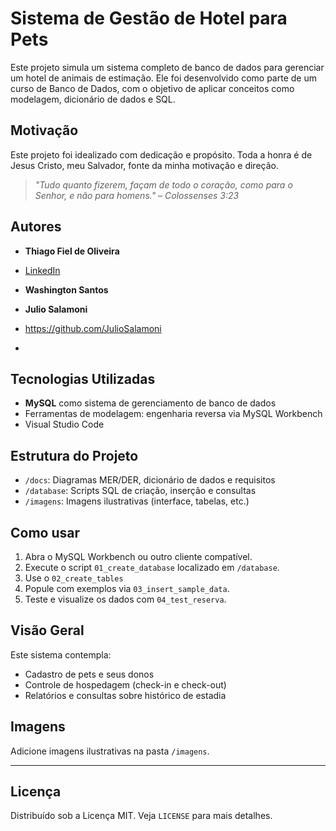 #  Sistema de Gestão de Hotel para Pets

Este projeto simula um sistema completo de banco de dados para gerenciar um hotel de animais de estimação. Ele foi desenvolvido como parte de um curso de Banco de Dados, com o objetivo de aplicar conceitos como modelagem, dicionário de dados e SQL.

##  Motivação

Este projeto foi idealizado com dedicação e propósito. Toda a honra é de Jesus Cristo, meu Salvador, fonte da minha motivação e direção.

> *"Tudo quanto fizerem, façam de todo o coração, como para o Senhor, e não para homens." – Colossenses 3:23*

##  Autores

- **Thiago Fiel de Oliveira**
- [LinkedIn](https://www.linkedin.com/in/thiagofieldeoliveira/)

- **Washington Santos**

- **Julio Salamoni**
- https://github.com/JulioSalamoni
- 
##  Tecnologias Utilizadas

- **MySQL** como sistema de gerenciamento de banco de dados
- Ferramentas de modelagem: engenharia reversa via MySQL Workbench
- Visual Studio Code

##  Estrutura do Projeto

- `/docs`: Diagramas MER/DER, dicionário de dados e requisitos
- `/database`: Scripts SQL de criação, inserção e consultas
- `/imagens`: Imagens ilustrativas (interface, tabelas, etc.)

##  Como usar

1. Abra o MySQL Workbench ou outro cliente compatível.
2. Execute o script `01_create_database` localizado em `/database`.
3. Use o `02_create_tables`
4. Popule com exemplos via `03_insert_sample_data`.
5. Teste e visualize os dados com `04_test_reserva`.

##  Visão Geral

Este sistema contempla:

- Cadastro de pets e seus donos
- Controle de hospedagem (check-in e check-out)
- Relatórios e consultas sobre histórico de estadia

##  Imagens

Adicione imagens ilustrativas na pasta `/imagens`.

---

##  Licença

Distribuído sob a Licença MIT. Veja `LICENSE` para mais detalhes.
